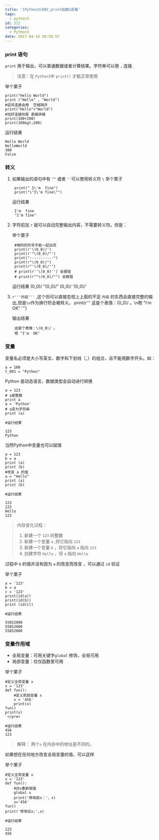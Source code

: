 ```yaml
---
title: '[Python3]002_print函数&变量'
tags:
  - python3
id: 312
categories:
  - Python3
date: 2017-04-16 20:50:57
---
```


### print 语句

`print`  用于输出，可以普通数据或者计算结果。字符串可以用 `,` 连接.

> 注意：在 `Python3`中 `print()` 才能正常使用

举个栗子

    print("Hello World")
    print ("Hello" , "World") 
    #逗号连接会用  空格隔开
    print("Hello"+"World")
    #加好连接则是 直接拼接
    print(100+200)
    print(100&gt;200)
    
运行结果

	Hello World
    HelloWorld
    300
    False
 
### 转义
1. 如果输出的语句中有  `""`  或者 `''`可以使用转义符 `\`
	举个栗子
	
		print(" I\'m  fine")
		print("\"I\'m fine\"")
	运行结果

    	I'm  fine 
    	"I'm fine"
  
2. 字符前加 `r` 就可以自动完整输出内容，不需要转义符。但是：

    举个栗子

	    #相同的符号不能一起出现
	    print(r'\(0_0)/')
	    print(r'"\(0_0)/"')
	    print("-----------")
	    print(r"\(0_0)/")
	    print(r"'\(0_0)/'")
	    # print(r''\(0_0)'') 会报错
	    # print(r""\(0_0)/"") 会报错

    运行结果
		\(0_0)/
	    "\(0_0)/"
	    \(0_0)/
	    '\(0_0)/'
  
3. `r'''内容'''` ,这个则可以直接忽视上上面的不足 `内容` 的东西会直接完整的输出,但是`\n`作为换行符会被转义。
		print(r''' 这是个表情：\(0_0)/ 。\n嗯 "I'm  OK"  ''')

    输出结果

		这是个表情：\(0_0)/ 。
    	嗯 "I'm  OK"
   

### 变量
变量名必须是大小写英文、数字和下划线（_）的组合，且不能用数字开头。如：

	a = 100
    t_001 = "Python"

Python 是动态语言，数据类型会自动进行转换

	a = 123 
    # a是整数
    print a
    a = 'Python'   
    # a变为字符串
    print (a)

    #运行结果

    123
    Python

当然Python中变量也可以赋值

    a = 123
    b = a 
    print (a)
    print (b)
    #改变 a 的值
    a = "Hello"
    print (a)
    print (b)

    #运行结果

    123
    123
    Hello
    123


> 内存变化过程：
> 
> 1.  新建一个 `123` 的整数
> 2.  新建一个变量 `a` ,将它指向 `123`
> 3.  新建一个变量 `b` ，将它指向 `a` 指向 `123`
> 4.  创建字符 `Hello` ，将 `a` 指向 `Hello`

过程中 `b` 的值并没有因为 `a` 的改变而改变 ，可以通过 `id` 验证

 举个栗子

    a = '123'
    b = a
    c = '123'
    print(id(a))
    print(id(b))
    print (id(c))

    #运行结果

    55852000
    55852000
    55852000
  
### 变量作用域
- 全局变量：可用关键字`global` 修饰，全局可用
- 局部变量：仅仅函数里可用

举个栗子

    #定义全局变量 x
    x = '123'
    def fun():
        #定义局部变量 x
        x = '456'
        print(x)
    fun()
    print(x)
    `</pre>

    #运行结果
	456
    123


> 解释： 两个`x` 在内存中的地址是不同的。

如果想在任何地方改变全局变量的值，可以这样

举个栗子

	#定义全局变量 x
    x = '123'
    def fun():
        #对x重新赋值
        global x
        print('修改前x：'，x)
        x='456'
    fun()
    print('修改后x:',x)

    #运行结果

    123
    456
    